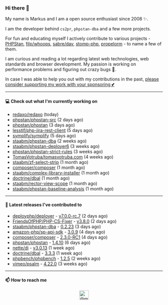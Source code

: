 ### Hi there 👋



My name is Markus and I am a open source enthusiast since 2008 ✨.

I am the developer behind `cs2pr`, `phpstan-dba` and a few more projects.

For fun and educating myself I actively contribute to various projects - [PHPStan](https://github.com/phpstan/phpstan-src), [filp/whoops](https://github.com/filp/whoops), [sabre/dav](https://github.com/sabre-io/dav), [stomp-php](https://github.com/stomp-php/stomp-php), [propelorm](https://github.com/propelorm) - to name a few of them.

I am curious and reading a lot regarding latest web technologies, web standards and browser development. My passion is working on performance problems and figuring out crazy bugs 🐜.

In case I was able to help you out with my contributions in the past, [please consider supporting my work with your sponsoring 💕](https://github.com/sponsors/staabm)


---

#### 💻 Check out what I'm currently working on

- [redaxo/redaxo](https://github.com/redaxo/redaxo) (today)
- [phpstan/phpstan-src](https://github.com/phpstan/phpstan-src) (2 days ago)
- [phpstan/phpstan](https://github.com/phpstan/phpstan) (3 days ago)
- [lesstif/php-jira-rest-client](https://github.com/lesstif/php-jira-rest-client) (5 days ago)
- [symplify/symplify](https://github.com/symplify/symplify) (5 days ago)
- [staabm/phpstan-dba](https://github.com/staabm/phpstan-dba) (2 weeks ago)
- [staabm/phpstan-deployer6](https://github.com/staabm/phpstan-deployer6) (3 weeks ago)
- [phpstan/phpstan-strict-rules](https://github.com/phpstan/phpstan-strict-rules) (3 weeks ago)
- [TomasVotruba/tomasvotruba.com](https://github.com/TomasVotruba/tomasvotruba.com) (4 weeks ago)
- [staabm/zf-select-strip](https://github.com/staabm/zf-select-strip) (1 month ago)
- [composer/composer](https://github.com/composer/composer) (1 month ago)
- [staabm/complex-library-installer](https://github.com/staabm/complex-library-installer) (1 month ago)
- [doctrine/dbal](https://github.com/doctrine/dbal) (1 month ago)
- [staabm/rector-view-scope](https://github.com/staabm/rector-view-scope) (1 month ago)
- [staabm/phpstan-baseline-analysis](https://github.com/staabm/phpstan-baseline-analysis) (1 month ago)

---

#### 🔭 Latest releases I've contributed to

- [deployphp/deployer](https://github.com/deployphp/deployer) - [v7.0.0-rc.7](https://github.com/deployphp/deployer/releases/tag/v7.0.0-rc.7) (2 days ago)
- [FriendsOfPHP/PHP-CS-Fixer](https://github.com/FriendsOfPHP/PHP-CS-Fixer) - [v3.8.0](https://github.com/FriendsOfPHP/PHP-CS-Fixer/releases/tag/v3.8.0) (2 days ago)
- [staabm/phpstan-dba](https://github.com/staabm/phpstan-dba) - [0.2.23](https://github.com/staabm/phpstan-dba/releases/tag/0.2.23) (3 days ago)
- [amazon-php/sp-api-sdk](https://github.com/amazon-php/sp-api-sdk) - [3.0.9](https://github.com/amazon-php/sp-api-sdk/releases/tag/3.0.9) (4 days ago)
- [composer/composer](https://github.com/composer/composer) - [2.3.0-RC1](https://github.com/composer/composer/releases/tag/2.3.0-RC1) (4 days ago)
- [phpstan/phpstan](https://github.com/phpstan/phpstan) - [1.4.10](https://github.com/phpstan/phpstan/releases/tag/1.4.10) (6 days ago)
- [nette/di](https://github.com/nette/di) - [v3.0.13](https://github.com/nette/di/releases/tag/v3.0.13) (1 week ago)
- [doctrine/dbal](https://github.com/doctrine/dbal) - [3.3.3](https://github.com/doctrine/dbal/releases/tag/3.3.3) (1 week ago)
- [phpbench/phpbench](https://github.com/phpbench/phpbench) - [1.2.5](https://github.com/phpbench/phpbench/releases/tag/1.2.5) (2 weeks ago)
- [vimeo/psalm](https://github.com/vimeo/psalm) - [4.22.0](https://github.com/vimeo/psalm/releases/tag/4.22.0) (3 weeks ago)

---

#### 📫 How to reach me

<p align="center">
<a href="https://twitter.com/@markusstaab" target="blank"><img align="center" src="https://cdn.jsdelivr.net/npm/simple-icons@3.0.1/icons/twitter.svg" alt="@markusstaab" height="30" width="30" /></a>
</p>
